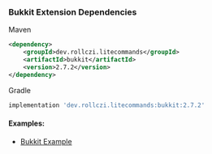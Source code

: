 ### Bukkit Extension Dependencies
Maven
```xml
<dependency>
    <groupId>dev.rollczi.litecommands</groupId>
    <artifactId>bukkit</artifactId>
    <version>2.7.2</version>
</dependency>
```
Gradle
```groovy
implementation 'dev.rollczi.litecommands:bukkit:2.7.2'
```

#### Examples:
- [Bukkit Example](https://github.com/Rollczi/LiteCommands/tree/master/examples/bukkit)
